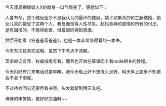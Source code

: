 今天凌晨把嫌疑人X的献身一口气看完了，感想如下：

人各有命，这个结局至少不是我认为的最坏的结局，婧子如果真的和工藤结婚，她女儿真的接受了这两个人，我反而觉得人性尽失。起码食神的感情和所有的付出，是有回报的，不能得到爱，但最起码得到感激。

然后开始看《穷爸爸富爸爸》，也是一本非常值得看的一本书。

今天有把任务完成哦，虽然下午有点不清醒。

英语单词有背、权威指南有看，而且也开始在慕课网上看node相关的教程。

今天妈妈有打来电话说要早睡，我今天晚上好不想洗头发呀，明天早上跑步不知道会不会下雨呢。

不过待会回去还要再看书哦，头发就留到明天洗吧。

棒棒的申笑情，要好好加油呀~~

